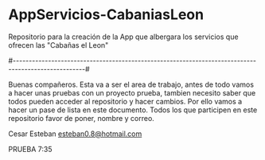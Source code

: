 # AppServicios-CabaniasLeon
 Repositorio para la creación de la App que albergara los servicios que ofrecen las "Cabañas el Leon"

#----------------------------------------------------------------------------------------------------#

Buenas compañeros.
Esta va a ser el area de trabajo, antes de todo vamos a hacer unas pruebas con un proyecto prueba, tambien necesito saber que todos pueden acceder al repositorio y hacer cambios. 
Por ello vamos a hacer un pase de lista en este documento. Todos los que participen en este repositorio favor de poner, nombre y correo.

Cesar Esteban
esteban0.8@hotmail.com

PRUEBA 7:35